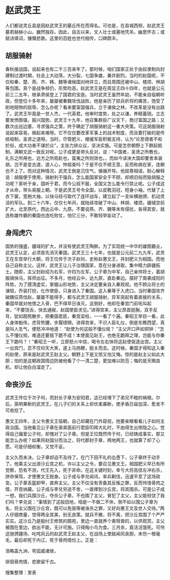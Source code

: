 # 赵武灵王

人们都说灵丘县是因赵武灵王的墓丘所在而得名。可也是，在县城西侧，赵武灵王墓若赫赫小山，巍然独存。因此，自古以来，文人壮士或墓地凭吊，幽思怀古；或赋诗填词，慷慨悲歌。这里的百姓也世代相传，口碑颇丰。

## 胡服骑射

春秋接战国，说起来也有二千三百来年了。那时候，咱们国家正处于由奴隶制向封建制过渡时期，社会上大动荡，大分裂，七国争雄，兼并剧烈。当时的赵国呢，不仅和秦、楚、燕、齐、韩、魏等诸候国对峙并立，而且周围还被中山、楼烦、林胡等包围。真个是战争频仍，形势险恶。赵武灵王是在周显王四十四年，也就是公元前三二五年，继承肃侯登上了国君的宝座。当时武灵王虽然年幼，不能亲自临朝听政，但登位十多年来，屡屡被秦魏攻伐战败，他是亲历了损兵折将的痛苦，饱受了削地赔物的屈辱。怎么办呢？看来要富国强兵，立于诸侯之林，不改革是没有出路了。武灵王毕竟是一世人杰，一代英君。他审时度势，处之以谦，养精蓄锐。立志要发愤图强，振兴国势。武灵王十九年，他召集群臣广议天下，商讨富国之路；又数次出巡边塞，寻求强兵之策，终于确定了胡服骑射这一重大央策。可这胡服骑射说起来容易，做起来难呀。它不仅仅要改革军事上的战术制度，而且要打破的是传统祖制，圣贤之道呀。当时，尽管肥义、楼缓军臣积极支持，认为“论至德者不和於俗，成大功者不谋於众”，主张力排众议，坚决实施。可是怎奈朝野上下群起抵制，满朝文武一致反对呢。公子成更是带头反对，说：“中国者，圣贤之所教也，礼乐之所用也，远方之所观赴也，蛮夷之所则效也。，而如今读泱大国却要舍本装胡，岂不是变古道，道人心，忡祖查吗？于是不仅不顺王意，反而称病在家，连朝也不上了。而对这种情况，武灵王倒是沉住气，循循开导。他屈尊相请，耐心解释说：胡服便于使用，骑射利于强兵，怎么能国家安全于不顾，却顺旧俗而毁胡服之功呢？家听于亲，国听于君，而今公叔不服，全国又怎么能令行禁止呢。公子成这才从命，带头易服上朝。于是武灵王号令全国，以皮靴羽冠，短身小袖，代替了上衣下裳，宽袍大袖，以快马轻弓取代了连环战车，建立起了一支纵横驰骋、机动灵活的军队。到二十六年，仅仅七年间，就陆续攻破了中山、林胡、楼烦。疆城空前扩大，北至燕代，西达云中、九原。不要说燕、齐、魏等未有侵扰，各得其安，就连称雄作霸的秦国也连吃败仗，怕它三分，不敢轻举妄动了。

## 身闯虎穴

国势的强盛，疆域的扩大，并没有使武灵王陶醉。为了实现统一中华的雄图霸业，武灵王认定，必须首先消灭秦国。武灵王三十七年，也就是公元前二九九年，武灵王在东宫举行大朝，将王位传于次子赵何，史称赵惠文王，并封肥义为相国。而他自己自称主父。这样，武灵王让儿子治理国家，意在分身进取，集中精力辟疆拓土。随即，主父封赵绍为右军，许钧为左军，公子章为中军，自己亲帅将士，着胡服骑快马，挥师出征。不多月，他经云中，达九原，直赴秦边。摆好了南袭成阳的阵势。为了摸清虚实，掌握山形地势，主父决定要亲自入秦观视。他不顾众将士的谏阻，乔装打扮，化作使臣，只身进入了秦国。这入秦等于入虎口。当时秦国攻齐破魏征燕伐赵，屡屡不能得手，都与武灵王胡服骑射，异军突起有着直接的关系，秦国早就对他恨之入骨，巴不得早日诛灭。这倒好，他却在秦宫门前吼叫起来，“不要饶舌，快去通报，赵国使臣求见。”进得宫来，主父昂首挺胸，双手反背，犹如囿苑散步，把秦国君臣，秦宫梁柱，一一看了个遍。秦昭王举目一看，此人身体魁伟，虎背熊腰，步履铿锵。进得宫来，不识人臣礼仪，倒是东瞧西望，真是叫人生气，便怒冲冲地道： “赵使为何这般不懂仪规？ ”主父开口声如铜钟：“怎么不懂仪规，难道还要我下跪不成！本使面见赵王，也绝无跪拜之理，岂能与你秦王下跪吗？！”秦昭王一听，立即怒火中烧，喝令左右快将这赵使驱逐出宫。主父一出宫门，忍不住仰天大笑，遂上马扬鞭，脱关而去。这时候，秦国才得知这入秦的赵使，原来是赵武灵王赵主父。朝野上下是又惊又怕又悔。惊的是赵主父如此大胆；怕的是这朝政国情边防被他看了个一清二楚，更加难以防范；悔的是天赐良机，却让他白白溜走了。

## 命丧沙丘

武灵王传位于次子何，而封长子章为安阳君，这已经埋下了弟兄不睦的祸根。尔后，英明果断的武灵王，在儿子们的关系上却优柔寡断，使矛盾日益加深，愈发不可收拾了。

惠文王四年，主父令惠文王临朝，自己却藏在门外窥视，他要亲眼看看儿子如何主政治国。当他看见公子章在弟弟面前行君臣叩拜大礼时，不由得生出恻隐之心。觉得自己偏爱公子何，却愧对了公子章。但是王位既然传于何，已经铸成事实，那又能怎么办呢？如果将赵国分而治之，将代郡封于章，两地两王，也就算了却了心愿。可是仔细权衡，又觉不妥。

主父久而未决。公子章却迫不及待了。在门下田不礼的怂恿下，公子章终于动手了。他乘主父出游沙丘宫之机，诈以主父之令，要召见惠文王。相国肥义早已有所觉察，恐有不测，代王先入，死于非命。在这关键时刻，幸亏大将高信左冲右杀，拼命保驾，才使惠文王脱身。公子成与李兑闻讯，率兵剿伐，迅速平息了这场政变。公子章丢盔卸甲，直奔主父。主父不仅没有责备其反叛之罪，反而怜惜骨肉之情，开宫纳藏。公子成与李兑穷追不舍，一直撵到沙丘宫，将其围杀。可是公子成一想，我们兵围沙丘，夺杀公子章，不也围了主父，冒犯了主父，主父能轻饶了我们吗？李兑说：“事情到了这般田地，咱是一不做二不休，倒不如以围公子章为名，将主父围在沙丘宫，既可以免我等被诛杀之罪，又好向惠王文及世人交待。”两人仔细商量，觉得两全其美，别无良策。就兵不撤，将不离，把沙丘宫围了个严严实实。这沙丘乃是殷纣王修筑的囿苑，里边一直就养个禽呀兽的，以供观赏。主父被围在里边，欲出不能，无计可施。只得掏小鸟为食。三月余，竟活活饿死。可怜这驰骋疆场、叱咤风云的赵武灵王赵主父，在战场上使敌闻风丧胆，未伤一根毫毛，最后却死于内讧，死于骨肉情份上。正是：

浩略盖九洲，弯弧威诸侯，

徘徊骨肉情，悲歌留千古。



搜集整理：里表
